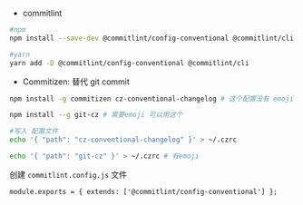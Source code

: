+ commitlint

```bash
#npm
npm install --save-dev @commitlint/config-conventional @commitlint/cli

#yarn
yarn add -D @commitlint/config-conventional @commitlint/cli
```

+ Commitizen: 替代 git commit

```bash
npm install -g commitizen cz-conventional-changelog # 这个配置没有 emoji

npm install --g git-cz # 需要emoji 可以用这个

#写入 配置文件
echo '{ "path": "cz-conventional-changelog" }' > ~/.czrc

echo '{ "path": "git-cz" }' > ~/.czrc # 有emoji
```

创建 `commitlint.config.js` 文件

```
module.exports = { extends: ['@commitlint/config-conventional'] };
```
